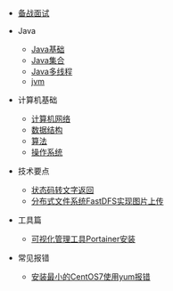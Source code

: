 
* [备战面试](./docs/a-1备战面试.md)
  
* Java

  * [Java基础](./docs/b-1面试题总结-Java基础.md)
  * [Java集合](./docs/b-2Java集合.md)
  * [Java多线程](./docs/b-3Java多线程.md)
  * [jvm](./docs/b-4jvm.md)

* 计算机基础

  * [计算机网络](./docs/c-1计算机网络.md)
  * [数据结构](./docs/c-2数据结构.md)
  * [算法](./docs/c-3算法.md)
  * [操作系统](./docs/c-4操作系统.md)
  
* 技术要点

  * [状态码转文字返回](./docs/状态码转文字.md)
  * [分布式文件系统FastDFS实现图片上传](./docs/分布式文件系统FastDFS实现图片上传.md)

* 工具篇

  * [可视化管理工具Portainer安装](./docs/可视化管理工具Portainer安装.md)
  

* 常见报错

  * [安装最小的CentOS7使用yum报错](./docs/安装最小的CentOS7使用yum报错.md)

